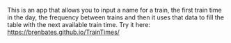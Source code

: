 This is an app that allows you to input a name for a train, the first train time in the day, the frequency between trains and then it uses that data to fill the table with the next available train time.
Try it here: 
https://brenbates.github.io/TrainTimes/